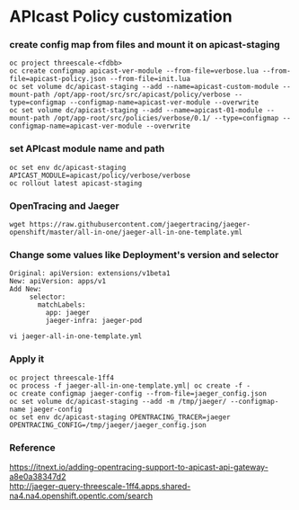 # APIcast Policy customization

### create config map from files and mount it on apicast-staging
```
oc project threescale-<fdbb>
oc create configmap apicast-ver-module --from-file=verbose.lua --from-file=apicast-policy.json --from-file=init.lua
oc set volume dc/apicast-staging --add --name=apicast-custom-module --mount-path /opt/app-root/src/src/apicast/policy/verbose --type=configmap --configmap-name=apicast-ver-module --overwrite
oc set volume dc/apicast-staging --add --name=apicast-01-module --mount-path /opt/app-root/src/policies/verbose/0.1/ --type=configmap --configmap-name=apicast-ver-module --overwrite
```
### set APIcast module name and path
```
oc set env dc/apicast-staging APICAST_MODULE=apicast/policy/verbose/verbose
oc rollout latest apicast-staging
```

### OpenTracing and Jaeger
``` wget https://raw.githubusercontent.com/jaegertracing/jaeger-openshift/master/all-in-one/jaeger-all-in-one-template.yml ```

### Change some values like Deployment's version and selector
```
Original: apiVersion: extensions/v1beta1
New: apiVersion: apps/v1
Add New:
     selector:
       matchLabels:
         app: jaeger
         jaeger-infra: jaeger-pod
```

``` vi jaeger-all-in-one-template.yml ```

### Apply it
```
oc project threescale-1ff4
oc process -f jaeger-all-in-one-template.yml| oc create -f -
oc create configmap jaeger-config --from-file=jaeger_config.json
oc set volume dc/apicast-staging --add -m /tmp/jaeger/ --configmap-name jaeger-config
oc set env dc/apicast-staging OPENTRACING_TRACER=jaeger OPENTRACING_CONFIG=/tmp/jaeger/jaeger_config.json
```
### Reference

https://itnext.io/adding-opentracing-support-to-apicast-api-gateway-a8e0a38347d2 <br/>
http://jaeger-query-threescale-1ff4.apps.shared-na4.na4.openshift.opentlc.com/search
